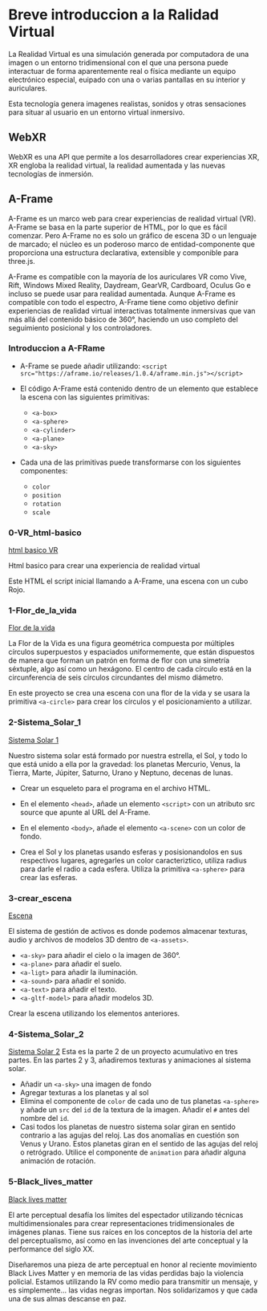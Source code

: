 # Breve introduccion a la Ralidad Virtual

La Realidad Virtual es una simulación generada por computadora de una imagen o un entorno tridimensional con el que una persona puede interactuar de forma aparentemente real o física mediante un equipo electrónico especial, euipado con una o varias pantallas en su interior y auriculares.

Esta tecnología genera imagenes realistas, sonidos y otras sensaciones para situar al usuario en un entorno virtual inmersivo.

## WebXR

WebXR es una API que permite a los desarrolladores crear experiencias XR, XR engloba la realidad virtual, la realidad aumentada y las nuevas tecnologías de inmersión.

## A-Frame

A-Frame es un marco web para crear experiencias de realidad virtual (VR). A-Frame se basa en la parte superior de HTML, por lo que es fácil comenzar. Pero A-Frame no es solo un gráfico de escena 3D o un lenguaje de marcado; el núcleo es un poderoso marco de entidad-componente que proporciona una estructura declarativa, extensible y componible para three.js.

A-Frame es compatible con la mayoría de los auriculares VR como Vive, Rift, Windows Mixed Reality, Daydream, GearVR, Cardboard, Oculus Go e incluso se puede usar para realidad aumentada. Aunque A-Frame es compatible con todo el espectro, A-Frame tiene como objetivo definir experiencias de realidad virtual interactivas totalmente inmersivas que van más allá del contenido básico de 360°, haciendo un uso completo del seguimiento posicional y los controladores.

### Introduccion a A-FRame

- A-Frame se puede añadir utilizando:
  `<script src="https://aframe.io/releases/1.0.4/aframe.min.js"></script>`

- El código A-Frame está contenido dentro de un elemento <a-scene> que establece la escena con las siguientes primitivas:
  - `<a-box>`
  - `<a-sphere>`
  - `<a-cylinder>`
  - `<a-plane>`
  - `<a-sky>`

- Cada una de las primitivas puede transformarse con los siguientes componentes:
  - `color`
  - `position`
  - `rotation`
  - `scale`

### 0-VR_html-basico

[html basico VR](https://rodrigomato00.github.io/A-Frame_exercises/0-VR_html-basico/basic.html)

Html basico para crear una experiencia de realidad virtual

Este HTML el script inicial llamando a A-Frame, una escena con un cubo Rojo.

### 1-Flor_de_la_vida

[Flor de la vida](https://rodrigomato00.github.io/A-Frame_exercises/1-Flor_de_la%20vida/flor.html)

La Flor de la Vida es una figura geométrica compuesta por múltiples círculos superpuestos y espaciados uniformemente, que están dispuestos de manera que forman un patrón en forma de flor con una simetría séxtuple, algo así como un hexágono. El centro de cada círculo está en la circunferencia de seis círculos circundantes del mismo diámetro.

En este proyecto se crea una escena con una flor de la vida y se usara la primitiva `<a-circle>` para crear los círculos y el posicionamiento a utilizar.

### 2-Sistema_Solar_1

[Sistema Solar 1](https://rodrigomato00.github.io/A-Frame_exercises/2-Sistema_solar_1/sistema_solar.html)

Nuestro sistema solar está formado por nuestra estrella, el Sol, y todo lo que está unido a ella por la gravedad: los planetas Mercurio, Venus, la Tierra, Marte, Júpiter, Saturno, Urano y Neptuno, decenas de lunas.

- Crear un esqueleto para el programa en el archivo HTML.

- En el elemento `<head>`, añade un elemento `<script>` con un atributo src source que apunte al URL del A-Frame.

- En el elemento `<body>`, añade el elemento `<a-scene>` con un color de fondo.

- Crea el Sol y los planetas usando esferas y posisionandolos en sus respectivos lugares, agregarles un color caracteriztico, utiliza radius para darle el radio a cada esfera. Utiliza la primitiva `<a-sphere>` para crear las esferas.

### 3-crear_escena

[Escena](https://rodrigomato00.github.io/A-Frame_exercises/3-Crear_escena/escena.html)

El sistema de gestión de activos es donde podemos almacenar texturas, audio y archivos de modelos 3D dentro de `<a-assets>`.
- `<a-sky>` para añadir el cielo o la imagen de 360°.
- `<a-plane>` para añadir el suelo.
- `<a-ligt>` para añadir la iluminación.
- `<a-sound>` para añadir el sonido.
- `<a-text>` para añadir el texto.
- `<a-gltf-model>` para añadir modelos 3D.

Crear la escena utilizando los elementos anteriores.

### 4-Sistema_Solar_2

[Sistema Solar 2](https://rodrigomato00.github.io/A-Frame_exercises/4-Sistema_solar_2/sistema_solar_2.html)
Esta es la parte 2 de un proyecto acumulativo en tres partes. En las partes 2 y 3, añadiremos texturas y animaciones al sistema solar.

- Añadir un `<a-sky>` una imagen de fondo
- Agregar texturas a los planetas y al sol
- Elimina el componente de `color` de cada uno de tus planetas `<a-sphere>` y añade un `src` del `id` de la textura de la imagen. Añadir el `#` antes del nombre del `id`.
- Casi todos los planetas de nuestro sistema solar giran en sentido contrario a las agujas del reloj. Las dos anomalías en cuestión son Venus y Urano. Estos planetas giran en el sentido de las agujas del reloj o retrógrado.
Utilice el componente de `animation` para añadir alguna animación de rotación.

### 5-Black_lives_matter

[Black lives matter](https://rodrigomato00.github.io/A-Frame_exercises/5-Black_Lives_Matter_2022/BLM2022.html)

El arte perceptual desafía los límites del espectador utilizando técnicas multidimensionales para crear representaciones tridimensionales de imágenes planas. Tiene sus raíces en los conceptos de la historia del arte del perceptualismo, así como en las invenciones del arte conceptual y la performance del siglo XX.

Diseñaremos una pieza de arte perceptual en honor al reciente movimiento Black Lives Matter y en memoria de las vidas perdidas bajo la violencia policial. Estamos utilizando la RV como medio para transmitir un mensaje, y es simplemente... las vidas negras importan. Nos solidarizamos y que cada una de sus almas descanse en paz.